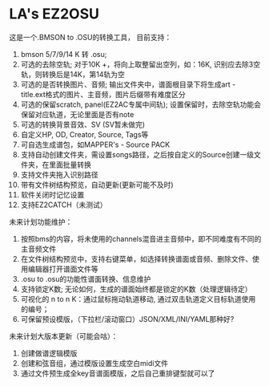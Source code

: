 # LA's EZ2OSU
这是一个.BMSON to .OSU的转换工具，
目前支持：
1. bmson 5/7/9/14 K 转 .osu;
2. 可选的去除空轨; 
    对于10K +，将向上取整留出空列，如：16K, 识别应去除3空轨，则转换后是14K，第14轨为空
3. 可选的是否转换图片、音频;
     输出文件夹中，谱面根目录下将生成art - title.ext格式的图片、主音频，图片后缀带有难度区分
4. 可选的保留scratch, panel(EZ2AC专属中间轨);
   设置保留时，去除空轨功能会保留对应轨道，无论里面是否有note
5. 可选的转换背景音效、SV (SV暂未做完)
6. 自定义HP, OD, Creator, Source, Tags等
7. 可自选生成谱包，如MAPPER's - Source PACK
8. 支持自动创建文件夹，需设置songs路径，之后按自定义的Source创建一级文件夹，在里面批量转换
9. 支持文件夹拖入识别路径
10. 带有文件树结构预览，自动更新(更新可能不及时)
11. 软件关闭时记忆设置
12. 支持EZ2CATCH（未测试）
      
未来计划功能维护：
1. 按照bms的内容，将未使用的channels混音进主音频中，即不同难度有不同的主音频文件
2. 在文件树结构预览中，支持右键菜单，如选择转换谱面或音频、删除文件、使用编辑器打开谱面文件等
3. .osu to .osu的功能性谱面转换、信息维护
4. 支持锁定K数; 无论如何，生成的谱面始终都是锁定的K数（处理逻辑待定）
5. 可视化的 n to n K：通过鼠标拖动轨道移动, 通过双击轨道定义目标轨道使用的编号；
6. 可保留预设模版，（下拉栏/滚动窗口）JSON/XML/INI/YAML那种好?

未来计划大版本更新（可能会咕）：
1. 创建做谱逻辑模版
2. 创建和弦音组，通过模版设置生成空白midi文件
3. 通过文件预生成全key音谱面模版，之后自己重排键型就可以了
